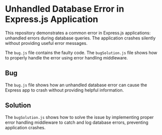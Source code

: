 # Unhandled Database Error in Express.js Application

This repository demonstrates a common error in Express.js applications: unhandled errors during database queries. The application crashes silently without providing useful error messages.

The `bug.js` file contains the faulty code.  The `bugSolution.js` file shows how to properly handle the error using error handling middleware.

## Bug
The `bug.js` file shows how an unhandled database error can cause the Express app to crash without providing helpful information.

## Solution
The `bugSolution.js` shows how to solve the issue by implementing proper error handling middleware to catch and log database errors, preventing application crashes.